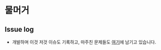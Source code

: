 # 물머거

## Issue log

- 개발하며 이것 저것 이슈도 기록하고, 마주친 문제들도 [여기](https://github.com/choiexe1/mulmuger/issues/1)에 남기고 있습니다.

